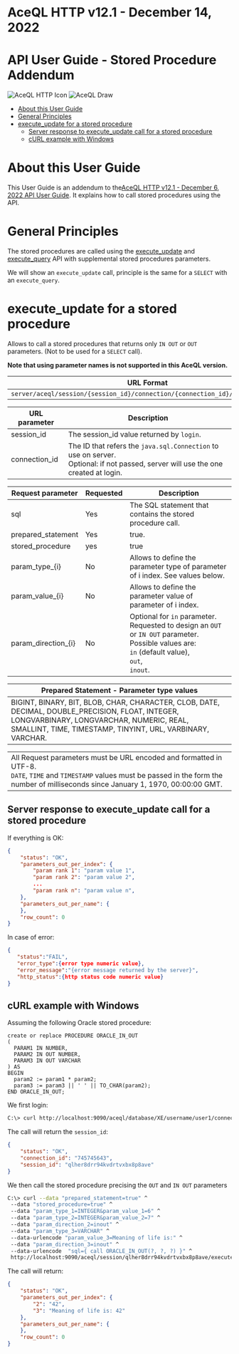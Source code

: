 # AceQL HTTP v12.1 - December 14, 2022

# API User Guide - Stored Procedure Addendum

<img src="https://docs.aceql.com/favicon.png" alt="AceQL HTTP Icon"/> 

<img src="https://docs.aceql.com/img/AceQL-Schema-min.jpg" alt="AceQL Draw"/>

* [About this User Guide](#about-this-user-guide)
* [General Principles](#general-principles)
* [execute_update for a stored procedure](#execute_update-for-a-stored-procedure)
   * [Server response to execute_update call for a stored procedure](#server-response-to-execute_update-call-for-a-stored-procedure)
   * [cURL example with Windows](#curl-example-with-windows)

# About this User Guide

This User Guide is an addendum to the[AceQL HTTP v12.1 - December 6, 2022
API User Guide](https://github.com/kawansoft/aceql-http/blob/master/aceql-http-user-guide-api.md). It explains how to call stored procedures using the API.

# General Principles

The stored procedures are called using the [execute_update](https://github.com/kawansoft/aceql-http/blob/master/aceql-http-user-guide-api.md#execute_update) and [execute_query](https://github.com/kawansoft/aceql-http/blob/master/aceql-http-user-guide-api.md#execute_query) API with supplemental stored procedures parameters.

We will show an `execute_update` call, principle is the same for a `SELECT` with an `execute_query`.

# execute_update for a stored procedure

Allows to call a stored procedures that returns only `IN OUT` or `OUT` parameters. (Not to be used for a `SELECT` call).

**Note that using parameter names is not supported in this AceQL version.**

| URL  Format                                                  |
| ------------------------------------------------------------ |
| `server/aceql/session/{session_id}/connection/{connection_id}/execute_update` |

| URL  parameter | Description                                                  |
| -------------- | ------------------------------------------------------------ |
| session_id     | The session_id  value returned by `login`.                   |
| connection_id  | The ID that refers the `java.sql.Connection` to use on server.<br>Optional: if not passed, server will use the one created at login. |

| Request  parameter  | Requested | Description                                                  |
| ------------------- | --------- | ------------------------------------------------------------ |
| sql                 | Yes       | The SQL  statement that contains the stored procedure call.  |
| prepared_statement  | Yes       | true.                                                        |
| stored_procedure    | yes       | true                                                         |
| param_type_{i}      | No        | Allows to  define the parameter type of parameter of i index. See values below. |
| param_value_{i}     | No        | Allows to  define the parameter value of parameter of i index. |
| param_direction_{i} | No        | Optional for `in` parameter.<br>Requested to design an `OUT` or `IN OUT` parameter.<br>Possible values are:<br>`in`  (default value),<br>`out`,<br>`inout`. |

| Prepared  Statement - Parameter type values                  |
| ------------------------------------------------------------ |
| BIGINT, BINARY, BIT, BLOB, CHAR, CHARACTER, CLOB, DATE, DECIMAL, DOUBLE_PRECISION, FLOAT, INTEGER, LONGVARBINARY, LONGVARCHAR, NUMERIC, REAL, SMALLINT, TIME, TIMESTAMP, TINYINT, URL, VARBINARY, VARCHAR. |

|                                                              |
| ------------------------------------------------------------ |
| All Request parameters must be URL encoded and formatted in UTF-8.<br />`DATE`, `TIME` and `TIMESTAMP`  values must be passed  in the form the number of milliseconds since January 1, 1970, 00:00:00 GMT. |

## Server response to execute_update call for a stored procedure

If everything is OK:

```json
{
    "status": "OK",
    "parameters_out_per_index": {
        "param rank 1": "param value 1",
        "param rank 2": "param value 2",
        ...
        "param rank n": "param value n",
    },
    "parameters_out_per_name": {
    },
    "row_count": 0
}                                             
```

In case of error: 

```json
{  
   "status":"FAIL",
   "error_type":{error type numeric value},
   "error_message":"{error message returned by the server}",
   "http_status":{http status code numeric value}
}
```

## cURL example with Windows

Assuming the following Oracle stored procedure:

```plsql
create or replace PROCEDURE ORACLE_IN_OUT
(
  PARAM1 IN NUMBER,
  PARAM2 IN OUT NUMBER,
  PARAM3 IN OUT VARCHAR 
) AS 
BEGIN
  param2 := param1 * param2;
  param3 := param3 || ' ' || TO_CHAR(param2);
END ORACLE_IN_OUT;
```

We first login:

```bash
C:\> curl http://localhost:9090/aceql/database/XE/username/user1/connect?password=MySecret
```

The call will return the `session_id`:

```json
{
    "status": "OK",
    "connection_id": "745745643",
    "session_id": "qlher8drr94kvdrtvxbx8p8ave"
}
```

We then call the stored procedure precising the `OUT` and `IN OUT` parameters 

```bash
C:\> curl --data "prepared_statement=true" ^
 --data "stored_procedure=true" ^
 --data "param_type_1=INTEGER&param_value_1=6" ^
 --data "param_type_2=INTEGER&param_value_2=7" ^
 --data "param_direction_2=inout" ^
 --data "param_type_3=VARCHAR" ^
 --data-urlencode "param_value_3=Meaning of life is:" ^
 --data "param_direction_3=inout" ^
 --data-urlencode  "sql={ call ORACLE_IN_OUT(?, ?, ?) }" ^
 http://localhost:9090/aceql/session/qlher8drr94kvdrtvxbx8p8ave/execute_update
```

The call will return:

```json
{
    "status": "OK",
    "parameters_out_per_index": {
        "2": "42",
        "3": "Meaning of life is: 42"
    },
    "parameters_out_per_name": {
    },
    "row_count": 0
} 
```

## 
